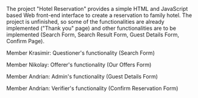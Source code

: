 The project "Hotel Reservation" provides a simple HTML and JavaScript based Web front-end interface to create a reservation to family hotel. 
The project is unfinished, so some of the functionalities are already implemented ("Thank you" page) and other functionalities are to be implemented (Search Form, Search Result Form, Guest Details Form, Confirm Page). 

Member Krasimir: Questioner's functionality (Search Form)

Member Nikolay: Offerer's functionality (Our Offers Form)

Member Andrian: Admin's functionality (Guest Details Form)

Member Andrian: Verifier's functionality (Confirm Reservation Form)
